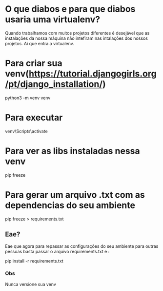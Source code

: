# O que diabos e para que diabos usaria uma virtualenv?

Quando trabalhamos com muitos projetos diferentes é desejável que as instalações da nossa máquina não intefiram nas intalações  dos nossos projetos. Ai que entra a virtualenv.


# Para criar sua venv(https://tutorial.djangogirls.org/pt/django_installation/)

python3 -m venv venv

# Para executar

venv\Scripts\activate

# Para ver as libs instaladas nessa venv
pip freeze

# Para gerar um arquivo .txt com as dependencias do seu ambiente

pip freeze > requirements.txt

## Eae?
Eae que agora para repassar as configurações do seu ambiente para outras pessoas basta passar o arquivo requirements.txt e :

pip install -r requirements.txt

### Obs 
Nunca versione sua venv
